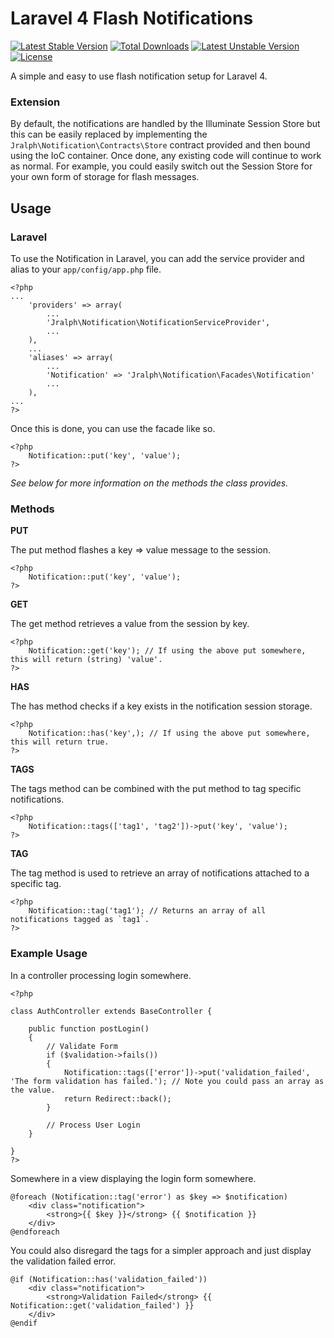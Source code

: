 Laravel 4 Flash Notifications 
=============================

[![Latest Stable Version](https://poser.pugx.org/jralph/notification/v/stable.svg)](https://packagist.org/packages/jralph/notification) [![Total Downloads](https://poser.pugx.org/jralph/notification/downloads.svg)](https://packagist.org/packages/jralph/notification) [![Latest Unstable Version](https://poser.pugx.org/jralph/notification/v/unstable.svg)](https://packagist.org/packages/jralph/notification) [![License](https://poser.pugx.org/jralph/notification/license.svg)](https://packagist.org/packages/jralph/notification)

A simple and easy to use flash notification setup for Laravel 4.

### Extension ###

By default, the notifications are handled by the Illuminate Session Store but this can be easily replaced by implementing the `Jralph\Notification\Contracts\Store` contract provided and then bound using the IoC container. Once done, any existing code will continue to work as normal. For example, you could easily switch out the Session Store for your own form of storage for flash messages.

Usage
-----

### Laravel ###

To use the Notification in Laravel, you can add the service provider and alias to your `app/config/app.php` file.

```
<?php
...
    'providers' => array(
        ...
        'Jralph\Notification\NotificationServiceProvider',
        ...
    ),
    ...
    'aliases' => array(
        ...
        'Notification' => 'Jralph\Notification\Facades\Notification'
        ...
    ),
...
?>
```

Once this is done, you can use the facade like so.

```
<?php
    Notification::put('key', 'value');
?>
```

_See below for more information on the methods the class provides._

### Methods ###

__PUT__

The put method flashes a key => value message to the session.

```
<?php
    Notification::put('key', 'value');
?>
```

__GET__

The get method retrieves a value from the session by key.

```
<?php
    Notification::get('key'); // If using the above put somewhere, this will return (string) 'value'.
?>
```

__HAS__

The has method checks if a key exists in the notification session storage.

```
<?php
    Notification::has('key',); // If using the above put somewhere, this will return true.
?>
```

__TAGS__

The tags method can be combined with the put method to tag specific notifications.

```
<?php
    Notification::tags(['tag1', 'tag2'])->put('key', 'value');
?>
```

__TAG__

The tag method is used to retrieve an array of notifications attached to a specific tag.

```
<?php
    Notification::tag('tag1'); // Returns an array of all notifications tagged as `tag1`.
?>
```

### Example Usage ###

In a controller processing login somewhere.

```
<?php

class AuthController extends BaseController {

    public function postLogin()
    {
        // Validate Form
        if ($validation->fails())
        {
            Notification::tags(['error'])->put('validation_failed', 'The form validation has failed.'); // Note you could pass an array as the value.
            return Redirect::back();
        }

        // Process User Login
    }

}
?>
```

Somewhere in a view displaying the login form somewhere.

```
@foreach (Notification::tag('error') as $key => $notification)
    <div class="notification">
        <strong>{{ $key }}</strong> {{ $notification }}
    </div>
@endforeach
```

You could also disregard the tags for a simpler approach and just display the validation failed error.

```
@if (Notification::has('validation_failed'))
    <div class="notification">
        <strong>Validation Failed</strong> {{ Notification::get('validation_failed') }}
    </div>
@endif
```
